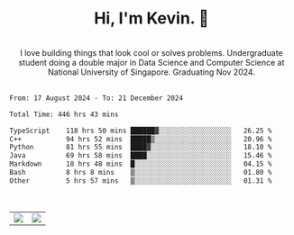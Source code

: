 <!--
**kevin-pek/kevin-pek** is a ✨ _special_ ✨ repository because its `README.md` (this file) appears on your GitHub profile.

Here are some ideas to get you started:

- 🔭 I’m currently working on ...
- 🌱 I’m currently learning ...
- 👯 I’m looking to collaborate on ...
- 🤔 I’m looking for help with ...
- 💬 Ask me about ...
- 📫 How to reach me: ...
- 😄 Pronouns: ...
- ⚡ Fun fact: ...
-->
<div align="center">
  <h1>Hi, I'm Kevin. 👋</h1>
  <br />
  I love building things that look cool or solves problems. Undergraduate student doing a double major in Data Science and Computer Science at National University of Singapore. Graduating Nov 2024.
</div>
<br />
<!--START_SECTION:waka-->

```txt
From: 17 August 2024 - To: 21 December 2024

Total Time: 446 hrs 43 mins

TypeScript    118 hrs 50 mins ██████▓░░░░░░░░░░░░░░░░░░   26.25 %
C++           94 hrs 52 mins  █████▒░░░░░░░░░░░░░░░░░░░   20.96 %
Python        81 hrs 55 mins  ████▓░░░░░░░░░░░░░░░░░░░░   18.10 %
Java          69 hrs 58 mins  ████░░░░░░░░░░░░░░░░░░░░░   15.46 %
Markdown      18 hrs 48 mins  █░░░░░░░░░░░░░░░░░░░░░░░░   04.15 %
Bash          8 hrs 8 mins    ▒░░░░░░░░░░░░░░░░░░░░░░░░   01.80 %
Other         5 hrs 57 mins   ▒░░░░░░░░░░░░░░░░░░░░░░░░   01.31 %
```

<!--END_SECTION:waka-->
<br />
<table width="100%">
  <tr>
    <td align="left" width="50%">
      <img src="https://github-readme-stats-kevin-pek.vercel.app/api?username=kevin-pek&include_all_commits=true&count_private=true&theme=rose_pine" />
    </td>
    <td align="right" width="50%">
      <img src="https://github-readme-stats-kevin-pek.vercel.app/api/top-langs?username=kevin-pek&langs_count=10&hide_progress=true&theme=rose_pine" />
    </td>
  </tr>
</table>

